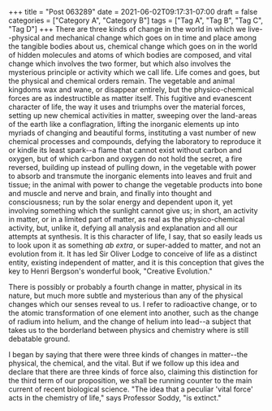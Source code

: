 +++
title = "Post 063289"
date = 2021-06-02T09:17:31-07:00
draft = false
categories = ["Category A", "Category B"]
tags = ["Tag A", "Tag B", "Tag C", "Tag D"]
+++
There are three kinds of change in the world in which we live--physical and mechanical change which goes on in time and place among the tangible bodies about us, chemical change which goes on in the world of hidden molecules and atoms of which bodies are composed, and vital change which involves the two former, but which also involves the mysterious principle or activity which we call life. Life comes and goes, but the physical and chemical orders remain. The vegetable and animal kingdoms wax and wane, or disappear entirely, but the physico-chemical forces are as indestructible as matter itself. This fugitive and evanescent character of life, the way it uses and triumphs over the material forces, setting up new chemical activities in matter, sweeping over the land-areas of the earth like a conflagration, lifting the inorganic elements up into myriads of changing and beautiful forms, instituting a vast number of new chemical processes and compounds, defying the laboratory to reproduce it or kindle its least spark--a flame that cannot exist without carbon and oxygen, but of which carbon and oxygen do not hold the secret, a fire reversed, building up instead of pulling down, in the vegetable with power to absorb and transmute the inorganic elements into leaves and fruit and tissue; in the animal with power to change the vegetable products into bone and muscle and nerve and brain, and finally into thought and consciousness; run by the solar energy and dependent upon it, yet involving something which the sunlight cannot give us; in short, an activity in matter, or in a limited part of matter, as real as the physico-chemical activity, but, unlike it, defying all analysis and explanation and all our attempts at synthesis. It is this character of life, I say, that so easily leads us to look upon it as something _ab extra_, or super-added to matter, and not an evolution from it. It has led Sir Oliver Lodge to conceive of life as a distinct entity, existing independent of matter, and it is this conception that gives the key to Henri Bergson's wonderful book, "Creative Evolution."

There is possibly or probably a fourth change in matter, physical in its nature, but much more subtle and mysterious than any of the physical changes which our senses reveal to us. I refer to radioactive change, or to the atomic transformation of one element into another, such as the change of radium into helium, and the change of helium into lead--a subject that takes us to the borderland between physics and chemistry where is still debatable ground.

I began by saying that there were three kinds of changes in matter--the physical, the chemical, and the vital. But if we follow up this idea and declare that there are three kinds of force also, claiming this distinction for the third term of our proposition, we shall be running counter to the main current of recent biological science. "The idea that a peculiar 'vital force' acts in the chemistry of life," says Professor Soddy, "is extinct."
